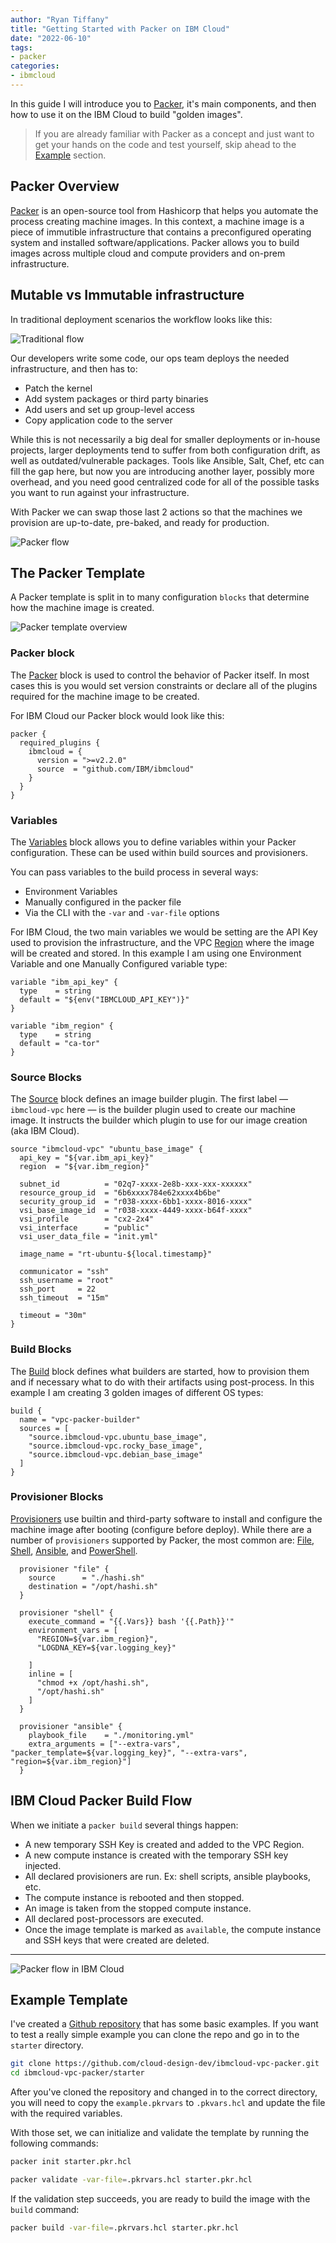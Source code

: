 ```yaml
---
author: "Ryan Tiffany"
title: "Getting Started with Packer on IBM Cloud"
date: "2022-06-10"
tags:
- packer
categories:
- ibmcloud
---
```


In this guide I will introduce you to [Packer](https://www.packer.io), it's main components, and then how to use it on the IBM Cloud to build "golden images".

  > If you are already familiar with Packer as a concept and just want to get your hands on the code and test yourself, skip ahead to the [Example](#example-template) section.

## Packer Overview

[Packer](https://www.packer.io) is an open-source tool from Hashicorp that helps you automate the process creating machine images. In this context, a machine image is a piece of immutible infrastructure that contains a preconfigured operating system and installed software/applications. Packer allows you to build images across multiple cloud and compute providers and on-prem infrastructure.

## Mutable vs Immutable infrastructure

In traditional deployment scenarios the workflow looks like this:

![Traditional flow](https://dsc.cloud/quickshare/traditional-flow.png)

Our developers write some code, our ops team deploys the needed infrastructure, and then has to:

- Patch the kernel
- Add system packages or third party binaries
- Add users and set up group-level access
- Copy application code to the server

While this is not necessarily a big deal for smaller deployments or in-house projects, larger deployments tend to suffer from both configuration drift, as well as outdated/vulnerable packages. Tools like Ansible, Salt, Chef, etc can fill the gap here, but now you are introducing another layer, possibly more overhead, and you need good centralized code for all of the possible tasks you want to run against your infrastructure.

With Packer we can swap those last 2 actions so that the machines we provision are up-to-date, pre-baked, and ready for production.  

![Packer flow](https://dsc.cloud/quickshare/packer-flow.png)

## The Packer Template

A Packer template is split in to many configuration `blocks` that determine how the machine image is created.

![Packer template overview](https://dsc.cloud/quickshare/packer-config.png)

### Packer block

The [Packer](https://www.packer.io/docs/templates/hcl_templates/blocks/packer) block is used to control the behavior of Packer itself. In most cases this is you would set version constraints or declare all of the plugins required for the machine image to be created. 

For IBM Cloud our Packer block would look like this:

```hcl
packer {
  required_plugins {
    ibmcloud = {
      version = ">=v2.2.0"
      source  = "github.com/IBM/ibmcloud"
    }
  }
}
```

### Variables

The [Variables](https://www.packer.io/docs/templates/hcl_templates/blocks/variable) block allows you to define variables within your Packer configuration. These can be used within build sources and provisioners.

You can pass variables to the build process in several ways:

- Environment Variables
- Manually configured in the packer file
- Via the CLI with the `-var` and `-var-file` options

For IBM Cloud, the two main variables we would be setting are the API Key used to provision the infrastructure, and the VPC [Region]() where the image will be created and stored. In this example I am using one Environment Variable and one Manually Configured variable type:

```hcl
variable "ibm_api_key" {
  type    = string
  default = "${env("IBMCLOUD_API_KEY")}"
}

variable "ibm_region" {
  type    = string
  default = "ca-tor"
}
```

### Source Blocks

The [Source](https://www.packer.io/docs/templates/hcl_templates/blocks/source) block defines an image builder plugin. The first label — `ibmcloud-vpc` here — is the builder plugin used to create our machine image. It instructs the builder which plugin to use for our image creation (aka IBM Cloud).

```hcl
source "ibmcloud-vpc" "ubuntu_base_image" {
  api_key = "${var.ibm_api_key}"
  region  = "${var.ibm_region}"

  subnet_id          = "02q7-xxxx-2e8b-xxx-xxx-xxxxxx"
  resource_group_id  = "6b6xxxx784e62xxxx4b6be"
  security_group_id  = "r038-xxxx-6bb1-xxxx-8016-xxxx"
  vsi_base_image_id  = "r038-xxxx-4449-xxxx-b64f-xxxx"
  vsi_profile        = "cx2-2x4"
  vsi_interface      = "public"
  vsi_user_data_file = "init.yml"

  image_name = "rt-ubuntu-${local.timestamp}"

  communicator = "ssh"
  ssh_username = "root"
  ssh_port     = 22
  ssh_timeout  = "15m"

  timeout = "30m"
}
```

### Build Blocks

The [Build](https://www.packer.io/docs/templates/hcl_templates/blocks/build) block defines what builders are started, how to provision them and if necessary what to do with their artifacts using post-process. In this example I am creating 3 golden images of different OS types:

```hcl
build {
  name = "vpc-packer-builder"
  sources = [
    "source.ibmcloud-vpc.ubuntu_base_image",
    "source.ibmcloud-vpc.rocky_base_image",
    "source.ibmcloud-vpc.debian_base_image"
  ]
}
```

### Provisioner Blocks

[Provisioners](https://www.packer.io/docs/templates/hcl_templates/blocks/build/provisioner) use builtin and third-party software to install and configure the machine image after booting (configure before deploy). While there are a number of `provisioners` supported by Packer, the most common are: [File](https://www.packer.io/docs/provisioners/file), [Shell](https://www.packer.io/docs/provisioners/shell), [Ansible](https://www.packer.io/plugins/provisioners/ansible/ansible), and [PowerShell](https://www.packer.io/docs/provisioners/powershell).

```hcl
  provisioner "file" {
    source      = "./hashi.sh"
    destination = "/opt/hashi.sh"
  }

  provisioner "shell" {
    execute_command = "{{.Vars}} bash '{{.Path}}'"
    environment_vars = [
      "REGION=${var.ibm_region}",
      "LOGDNA_KEY=${var.logging_key}"

    ]
    inline = [
      "chmod +x /opt/hashi.sh",
      "/opt/hashi.sh"
    ]
  }

  provisioner "ansible" {
    playbook_file    = "./monitoring.yml"
    extra_arguments = ["--extra-vars", "packer_template=${var.logging_key}", "--extra-vars", "region=${var.ibm_region}"]
  }
```

## IBM Cloud Packer Build Flow

When we initiate a `packer build` several things happen:

- A new temporary SSH Key is created and added to the VPC Region.
- A new compute instance is created with the temporary SSH key injected.
- All declared provisioners are run. Ex: shell scripts, ansible playbooks, etc.
- The compute instance is rebooted and then stopped.
- An image is taken from the stopped compute instance.
- All declared post-processors are executed.
- Once the image template is marked as `available`, the compute instance and SSH keys that were created are deleted.

---

![Packer flow in IBM Cloud](https://dsc.cloud/quickshare/ibm-packer-flow.png)

## Example Template

I've created a [Github repository](https://github.com/cloud-design-dev/ibmcloud-vpc-packer) that has some basic examples. If you want to test a really simple example you can clone the repo and go in to the `starter` directory.

```sh
git clone https://github.com/cloud-design-dev/ibmcloud-vpc-packer.git
cd ibmcloud-vpc-packer/starter
```

After you've cloned the repository and changed in to the correct directory, you will need to copy the `example.pkrvars` to `.pkvars.hcl` and update the file with the required variables.

With those set, we can initialize and validate the template by running the following commands:

```sh
packer init starter.pkr.hcl

packer validate -var-file=.pkrvars.hcl starter.pkr.hcl
```

If the validation step succeeds, you are ready to build the image with the `build` command:

```sh
packer build -var-file=.pkrvars.hcl starter.pkr.hcl
```
